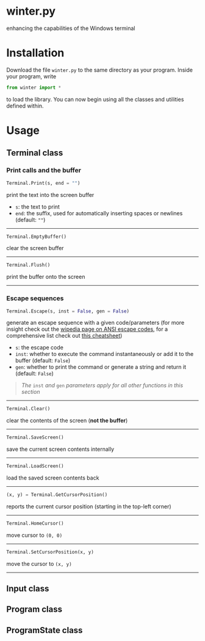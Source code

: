 # winter.py
enhancing the capabilities of the Windows terminal

# Installation
Download the file `winter.py` to the same directory as your program. Inside your program, write
```python
from winter import *
```
to load the library. You can now begin using all the classes and utilities defined within.

# Usage

## Terminal class

### Print calls and the buffer

```python
Terminal.Print(s, end = "")
```
print the text into the screen buffer
* `s`: the text to print
* `end`: the suffix, used for automatically inserting spaces or newlines (default: `""`)
<hr>

```python
Terminal.EmptyBuffer()
```
clear the screen buffer
<hr>

```python
Terminal.Flush()
```
print the buffer onto the screen
<hr>

### Escape sequences

```python
Terminal.Escape(s, inst = False, gen = False)
```
generate an escape sequence with a given code/parameters (for more insight check out the [wipedia page on ANSI escape codes](https://en.wikipedia.org/wiki/ANSI_escape_code), for a comprehensive list check out [this cheatsheet](https://gist.github.com/fnky/458719343aabd01cfb17a3a4f7296797))
* `s`: the escape code
* `inst`: whether to execute the command instantaneously or add it to the buffer (default: `False`)
* `gen`: whether to print the command or generate a string and return it (default: `False`)

> *The* `inst` *and* `gen` *parameters apply for all other functions in this section*
<hr>

```python
Terminal.Clear()
```
clear the contents of the screen (**not the buffer**)
<hr>

```python
Terminal.SaveScreen()
```
save the current screen contents internally
<hr>

```python
Terminal.LoadScreen()
```
load the saved screen contents back
<hr>

```python
(x, y) = Terminal.GetCursorPosition()
```
reports the current cursor position (starting in the top-left corner)
<hr>

```python
Terminal.HomeCursor()
```
move cursor to `(0, 0)`
<hr>

```python
Terminal.SetCursorPosition(x, y)
```
move the cursor to `(x, y)`
<hr>

## Input class

## Program class

## ProgramState class
